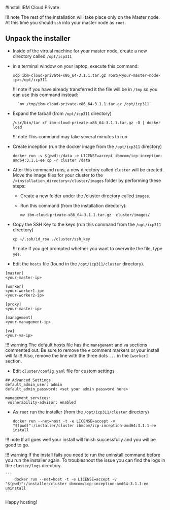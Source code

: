 #Install IBM Cloud Private

!!! note
    The rest of the installation will take place only on the Master node.  At this time you should `ssh` into your master node as `root`.


## Unpack the installer

- Inside of the virtual machine for your master node, create a new directory called `/opt/icp311`
- in a terminal window on your laptop, execute this command:

    ```
    scp ibm-cloud-private-x86_64-3.1.1.tar.gz root@<your-master-node-ip>:/opt/icp311
    ```

    !!! note
        If you have already transferred it the file will be in `/tmp` so you can use this command instead:

        `mv /tmp/ibm-cloud-private-x86_64-3.1.1.tar.gz /opt/icp311`

- Expand the tarball (from `/opt/icp311` directory)

    ```
    /usr/bin/tar xf ibm-cloud-private-x86_64-3.1.1.tar.gz -O | docker load
    ```

    !!! note
        This command may take several minutes to run

- Create inception (run the docker image from the `/opt/icp311` directory)

    ```
    docker run -v $(pwd):/data -e LICENSE=accept ibmcom/icp-inception-amd64:3.1.1-ee cp -r cluster /data
    ```

- After this command runs, a new directory called `cluster` will be created.  Move the image files for your cluster to the `/<installation_directory>/cluster/images` folder by performing these steps:

    - Create a new folder under the /cluster directory called `images`. 
    - Run this command (from the installation directory):

        ```
        mv ibm-cloud-private-x86_64-3.1.1.tar.gz  cluster/images/
        ```

- Copy the SSH Key to the keys (run this command from the `/opt/icp311` directory)

    ```
    cp ~/.ssh/id_rsa ./cluster/ssh_key
    ```

    !!! note
        If you get prompted whether you want to overwrite the file, type `yes`.

- Edit the `hosts` file (found in the `/opt/icp311/cluster` directory).

```
[master]
<your-master-ip>

[worker]
<your-worker1-ip>
<your-worker2-ip>

[proxy]
<your-master-ip>

[management]
<your-management-ip>

[va]
<your-va-ip>
```

!!! warning
    The default hosts file has the `management` and `va` sections commented out.  Be sure to remove the `#` comment markers or your install will fail!!  Also, remove the line with the three dots `...` in the `[worker]` section.

- Edit `cluster/config.yaml` file for custom settings

```
## Advanced Settings
default_admin_user: admin
default_admin_password: <set your admin password here>

management_services:
 vulnerability-advisor: enabled
```

- As `root` run the installer (from the `/opt/icp311/cluster` directory)

    ```
    docker run --net=host -t -e LICENSE=accept -v "$(pwd)":/installer/cluster ibmcom/icp-inception-amd64:3.1.1-ee install
    ```

!!! note
    If all goes well your install will finish successfully and you will be good to go.

!!! warning
    If the install fails you need to run the uninstall command before you run the installer again.  To troubleshoot the issue you can find the logs in the `cluster/logs` directory.

    ```
        docker run --net=host -t -e LICENSE=accept -v "$(pwd)":/installer/cluster ibmcom/icp-inception-amd64:3.1.1-ee uninstall
    ```

Happy hosting!